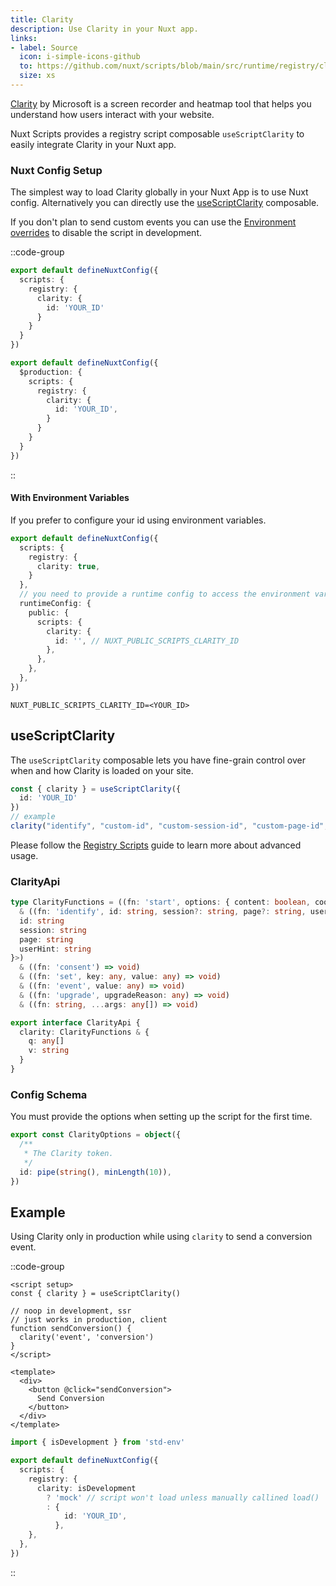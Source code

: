 ```yaml
---
title: Clarity
description: Use Clarity in your Nuxt app.
links:
- label: Source
  icon: i-simple-icons-github
  to: https://github.com/nuxt/scripts/blob/main/src/runtime/registry/clarity.ts
  size: xs
---
```


[Clarity](https://clarity.microsoft.com/) by Microsoft is a screen recorder and heatmap tool that helps you understand how users interact with your website.

Nuxt Scripts provides a registry script composable `useScriptClarity` to easily integrate Clarity in your Nuxt app.

### Nuxt Config Setup

The simplest way to load Clarity globally in your Nuxt App is to use Nuxt config. Alternatively you can directly
use the [useScriptClarity](#useScriptClarity) composable.

If you don't plan to send custom events you can use the [Environment overrides](https://nuxt.com/docs/getting-started/configuration#environment-overrides) to
disable the script in development.

::code-group

```ts [Always enabled]
export default defineNuxtConfig({
  scripts: {
    registry: {
      clarity: {
        id: 'YOUR_ID'
      }
    }
  }
})
```

```ts [Production only]
export default defineNuxtConfig({
  $production: {
    scripts: {
      registry: {
        clarity: {
          id: 'YOUR_ID',
        }
      }
    }
  }
})
```

::

#### With Environment Variables

If you prefer to configure your id using environment variables.

```ts [nuxt.config.ts]
export default defineNuxtConfig({
  scripts: {
    registry: {
      clarity: true,
    }
  },
  // you need to provide a runtime config to access the environment variables
  runtimeConfig: {
    public: {
      scripts: {
        clarity: {
          id: '', // NUXT_PUBLIC_SCRIPTS_CLARITY_ID
        },
      },
    },
  },
})
```

```text [.env]
NUXT_PUBLIC_SCRIPTS_CLARITY_ID=<YOUR_ID>
```

## useScriptClarity

The `useScriptClarity` composable lets you have fine-grain control over when and how Clarity is loaded on your site.

```ts
const { clarity } = useScriptClarity({
  id: 'YOUR_ID'
})
// example
clarity("identify", "custom-id", "custom-session-id", "custom-page-id", "friendly-name")	
```

Please follow the [Registry Scripts](/docs/guides/registry-scripts) guide to learn more about advanced usage.

### ClarityApi

```ts
type ClarityFunctions = ((fn: 'start', options: { content: boolean, cookies: string[], dob: number, expire: number, projectId: string, upload: string }) => void)
  & ((fn: 'identify', id: string, session?: string, page?: string, userHint?: string) => Promise<{
  id: string
  session: string
  page: string
  userHint: string
}>)
  & ((fn: 'consent') => void)
  & ((fn: 'set', key: any, value: any) => void)
  & ((fn: 'event', value: any) => void)
  & ((fn: 'upgrade', upgradeReason: any) => void)
  & ((fn: string, ...args: any[]) => void)

export interface ClarityApi {
  clarity: ClarityFunctions & {
    q: any[]
    v: string
  }
}

```

### Config Schema

You must provide the options when setting up the script for the first time.

```ts
export const ClarityOptions = object({
  /**
   * The Clarity token.
   */
  id: pipe(string(), minLength(10)),
})
```

## Example

Using Clarity only in production while using `clarity` to send a conversion event.

::code-group

```vue [ConversionButton.vue]
<script setup>
const { clarity } = useScriptClarity()

// noop in development, ssr
// just works in production, client
function sendConversion() {
  clarity('event', 'conversion')
}
</script>

<template>
  <div>
    <button @click="sendConversion">
      Send Conversion
    </button>
  </div>
</template>
```

```ts [nuxt.config.ts Mock development]
import { isDevelopment } from 'std-env'

export default defineNuxtConfig({
  scripts: {
    registry: {
      clarity: isDevelopment
        ? 'mock' // script won't load unless manually callined load()
        : {
            id: 'YOUR_ID',
          },
    },
  },
})
```

::
